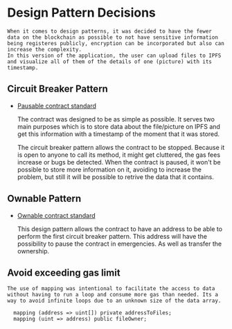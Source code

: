 # Design Pattern Decisions

    When it comes to design patterns, it was decided to have the fewer data on the blockchain as possible to not have sensitive information being registeres publicly, encryption can be incorporated but also can increase the complexity.
    In this version of the application, the user can upload files to IPFS and visualize all of them of the details of one (picture) with its timestamp.

## Circuit Breaker Pattern

  * [Pausable contract standard](https://github.com/OpenZeppelin/openzeppelin-solidity/blob/master/contracts/lifecycle/Pausable.sol)

    The contract was designed to be as simple as possible. It serves two main purposes which is to store data about the file/picture on IPFS and get this information with a timestamp of the moment that it was stored.

    The circuit breaker pattern allows the contract to be stopped. Because it is open to anyone to call its method, it might get cluttered, the gas fees increase or bugs be detected. When the contract is paused, it won't be possible to store more information on it, avoiding to increase the problem, but still it will be possible to retrive the data that it contains.
    
## Ownable Pattern

  * [Ownable contract standard](https://github.com/OpenZeppelin/openzeppelin-solidity/blob/master/contracts/ownership/Ownable.sol)

    This design pattern allows the contract to have an address to be able to perform the first circuit breaker pattern. This address will have the possibility to pause the contract in emergencies. As well as transfer the ownership.

## Avoid exceeding gas limit

    The use of mapping was intentional to facilitate the access to data without having to run a loop and consume more gas than needed. Its a way to avoid infinite loops due to an unknown size of the data array.

```
  mapping (address => uint[]) private addressToFiles;
  mapping (uint => address) public fileOwner;
```